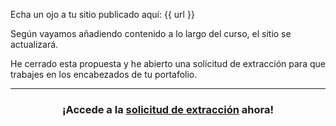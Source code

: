 Echa un ojo a tu sitio publicado aquí: {{ url }}

Según vayamos añadiendo contenido a lo largo del curso, el sitio se actualizará.

He cerrado esta propuesta y he abierto una solicitud de extracción para que trabajes en los encabezados de tu portafolio.

<hr>
<h3 align="center">¡Accede a la <a href="{{ prUrl }}">solicitud de extracción</a> ahora!</h3>
